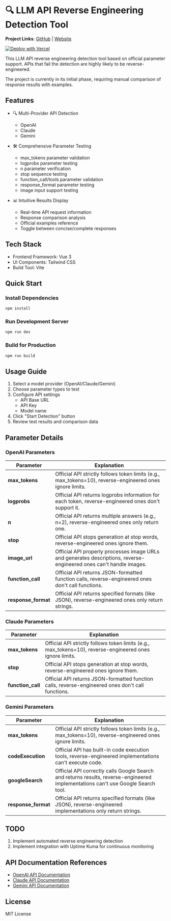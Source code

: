 # 🔍 LLM API Reverse Engineering Detection Tool

**Project Links**: [GitHub](https://github.com/star5o/reverse-check) | [Website](https://reverse-check.vercel.app/)

[![Deploy with Vercel](https://vercel.com/button)](https://vercel.com/new/clone?repository-url=https://github.com/star5o/Freverse-check&project-name=reverse-check&repository-name=reverse-check)

This LLM API reverse engineering detection tool based on official parameter support. APIs that fail the detection are highly likely to be reverse-engineered.

The project is currently in its initial phase, requiring manual comparison of response results with examples.

## Features

- 🔍 Multi-Provider API Detection
  - OpenAI
  - Claude
  - Gemini

- 🛠 Comprehensive Parameter Testing
  - max_tokens parameter validation
  - logprobs parameter testing
  - n parameter verification
  - stop sequence testing
  - function_call/tools parameter validation
  - response_format parameter testing
  - image input support testing

- 📊 Intuitive Results Display
  - Real-time API request information
  - Response comparison analysis
  - Official examples reference
  - Toggle between concise/complete responses

## Tech Stack

- Frontend Framework: Vue 3
- UI Components: Tailwind CSS
- Build Tool: Vite

## Quick Start

### Install Dependencies

```bash
npm install
```

### Run Development Server

```bash
npm run dev
```

### Build for Production

```bash
npm run build
```

## Usage Guide

1. Select a model provider (OpenAI/Claude/Gemini)
2. Choose parameter types to test
3. Configure API settings
   - API Base URL
   - API Key
   - Model name
4. Click "Start Detection" button
5. Review test results and comparison data

## Parameter Details

### OpenAI Parameters

| **Parameter**     | **Explanation**                                                           |
|------------------|--------------------------------------------------------------------------|
| **max_tokens**   | Official API strictly follows token limits (e.g., max_tokens=10), reverse-engineered ones ignore limits. |
| **logprobs**     | Official API returns logprobs information for each token, reverse-engineered ones don't support it. |
| **n**            | Official API returns multiple answers (e.g., n=2), reverse-engineered ones only return one. |
| **stop**         | Official API stops generation at stop words, reverse-engineered ones ignore them. |
| **image_url**    | Official API properly processes image URLs and generates descriptions, reverse-engineered ones can't handle images. |
| **function_call**| Official API returns JSON-formatted function calls, reverse-engineered ones don't call functions. |
| **response_format**| Official API returns specified formats (like JSON), reverse-engineered ones only return strings. |

### Claude Parameters

| **Parameter**     | **Explanation**                                                           |
|------------------|--------------------------------------------------------------------------|
| **max_tokens**   | Official API strictly follows token limits (e.g., max_tokens=10), reverse-engineered ones ignore limits. |
| **stop**         | Official API stops generation at stop words, reverse-engineered ones ignore them. |
| **function_call**| Official API returns JSON-formatted function calls, reverse-engineered ones don't call functions. |

### Gemini Parameters

| **Parameter**     | **Explanation**                                                           |
|------------------|--------------------------------------------------------------------------|
| **max_tokens**   | Official API strictly follows token limits (e.g., max_tokens=10), reverse-engineered ones ignore limits. |
| **codeExecution**| Official API has built-in code execution tools, reverse-engineered implementations can't execute code. |
| **googleSearch** | Official API correctly calls Google Search and returns results, reverse-engineered implementations can't use Google Search tool. |
| **response_format**| Official API returns specified formats (like JSON), reverse-engineered implementations only return strings. |


## TODO

1. Implement automated reverse engineering detection
2. Implement integration with Uptime Kuma for continuous monitoring

## API Documentation References

- [OpenAI API Documentation](https://platform.openai.com/docs/api-reference/chat)
- [Claude API Documentation](https://docs.anthropic.com/en/api/messages)
- [Gemini API Documentation](https://ai.google.dev/gemini-api/docs)

## License

MIT License